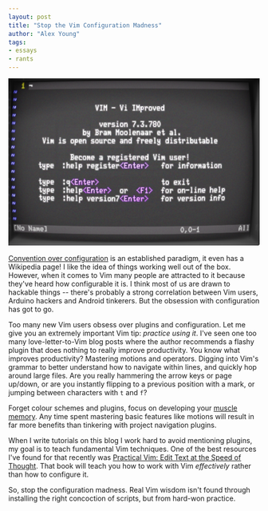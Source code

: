 ```yaml
---
layout: post
title: "Stop the Vim Configuration Madness"
author: "Alex Young"
tags: 
- essays
- rants
---
```


![We used to use TVs as monitors and it was terrible](/images/posts/vim-old-skool.png)

[Convention over configuration](http://en.wikipedia.org/wiki/Convention_over_configuration) is an established paradigm, it even has a Wikipedia page!  I like the idea of things working well out of the box.  However, when it comes to Vim many people are attracted to it because they've heard how configurable it is.  I think most of us are drawn to hackable things -- there's probably a strong correlation between Vim users, Arduino hackers and Android tinkerers.  But the obsession with configuration has got to go.

Too many new Vim users obsess over plugins and configuration.  Let me give you an extremely important Vim tip: _practice using it_.  I've seen one too many love-letter-to-Vim blog posts where the author recommends a flashy plugin that does nothing to really improve productivity.  You know what improves productivity?  Mastering motions and operators.  Digging into Vim's grammar to better understand how to navigate within lines, and quickly hop around large files.  Are you really hammering the arrow keys or page up/down, or are you instantly flipping to a previous position with a mark, or jumping between characters with `t` and `f`?

Forget colour schemes and plugins, focus on developing your [muscle memory](http://usevim.com/2013/01/30/instinct/).  Any time spent mastering basic features like motions will result in far more benefits than tinkering with project navigation plugins.

When I write tutorials on this blog I work hard to avoid mentioning plugins, my goal is to teach fundamental Vim techniques.  One of the best resources I've found for that recently was [Practical Vim: Edit Text at the Speed of Thought](http://pragprog.com/book/dnvim/practical-vim).  That book will teach you how to work with Vim _effectively_ rather than how to configure it.

So, stop the configuration madness.  Real Vim wisdom isn't found through installing the right concoction of scripts, but from hard-won practice.
